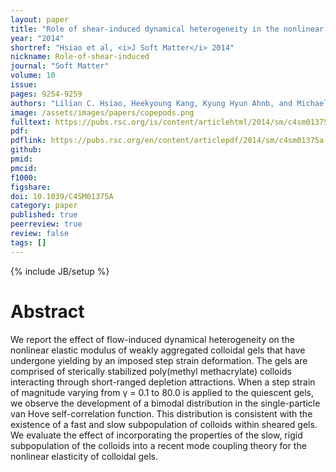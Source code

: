 ```yaml
---
layout: paper
title: "Role of shear-induced dynamical heterogeneity in the nonlinear rheology of colloidal gels"
year: "2014"
shortref: "Hsiao et al, <i>J Soft Matter</i> 2014"
nickname: Role-of-shear-induced
journal: "Soft Matter"
volume: 10
issue: 
pages: 9254-9259
authors: "Lilian C. Hsiao, Heekyoung Kang, Kyung Hyun Ahnb, and Michael J. Solomon"
image: /assets/images/papers/copepods.png
fulltext: https://pubs.rsc.org/is/content/articlehtml/2014/sm/c4sm01375a
pdf: 
pdflink: https://pubs.rsc.org/en/content/articlepdf/2014/sm/c4sm01375a
github: 
pmid: 
pmcid: 
f1000: 
figshare: 
doi: 10.1039/C4SM01375A
category: paper
published: true
peerreview: true
review: false
tags: []
---
```

{% include JB/setup %}

# Abstract 

We report the effect of flow-induced dynamical heterogeneity on the nonlinear elastic modulus of weakly aggregated colloidal gels that have undergone yielding by an imposed step strain deformation. The gels are comprised of sterically stabilized poly(methyl methacrylate) colloids interacting through short-ranged depletion attractions. When a step strain of magnitude varying from γ = 0.1 to 80.0 is applied to the quiescent gels, we observe the development of a bimodal distribution in the single-particle van Hove self-correlation function. This distribution is consistent with the existence of a fast and slow subpopulation of colloids within sheared gels. We evaluate the effect of incorporating the properties of the slow, rigid subpopulation of the colloids into a recent mode coupling theory for the nonlinear elasticity of colloidal gels.
